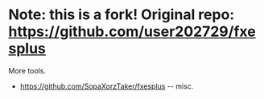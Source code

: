 # Note: this is a fork! Original repo: https://github.com/user202729/fxesplus

More tools.

* https://github.com/SopaXorzTaker/fxesplus -- misc.

